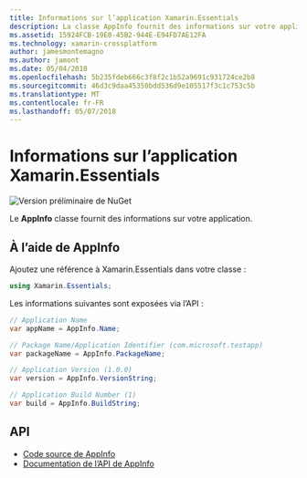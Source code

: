 ```yaml
---
title: Informations sur l’application Xamarin.Essentials
description: La classe AppInfo fournit des informations sur votre application.
ms.assetid: 15924FCB-19E0-45B2-944E-E94FD7AE12FA
ms.technology: xamarin-crossplatform
author: jamesmontemagno
ms.author: jamont
ms.date: 05/04/2018
ms.openlocfilehash: 5b235fdeb666c3f8f2c1b52a9691c931724ce2b8
ms.sourcegitcommit: 46d3c9daa45350bdd536d9e105517f3c1c753c5b
ms.translationtype: MT
ms.contentlocale: fr-FR
ms.lasthandoff: 05/07/2018
---
```

# <a name="xamarinessentials-app-information"></a>Informations sur l’application Xamarin.Essentials

![Version préliminaire de NuGet](~/media/shared/pre-release.png)

Le **AppInfo** classe fournit des informations sur votre application.

## <a name="using-appinfo"></a>À l’aide de AppInfo

Ajoutez une référence à Xamarin.Essentials dans votre classe :

```csharp
using Xamarin.Essentials;
```

Les informations suivantes sont exposées via l’API :

```csharp
// Application Name
var appName = AppInfo.Name;

// Package Name/Application Identifier (com.microsoft.testapp)
var packageName = AppInfo.PackageName;

// Application Version (1.0.0)
var version = AppInfo.VersionString;

// Application Build Number (1)
var build = AppInfo.BuildString;
```

## <a name="api"></a>API

- [Code source de AppInfo](https://github.com/xamarin/Essentials/tree/master/Essentials/AppInfo)
- [Documentation de l’API de AppInfo](xref:Xamarin.Essentials.AppInfo)
